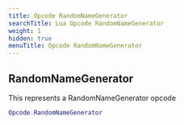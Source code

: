 ```yaml
---
title: Opcode RandomNameGenerator
searchTitle: Lua Opcode RandomNameGenerator
weight: 1
hidden: true
menuTitle: Opcode RandomNameGenerator
---
```

## RandomNameGenerator

This represents a RandomNameGenerator opcode
```lua
Opcode.RandomNameGenerator
```
